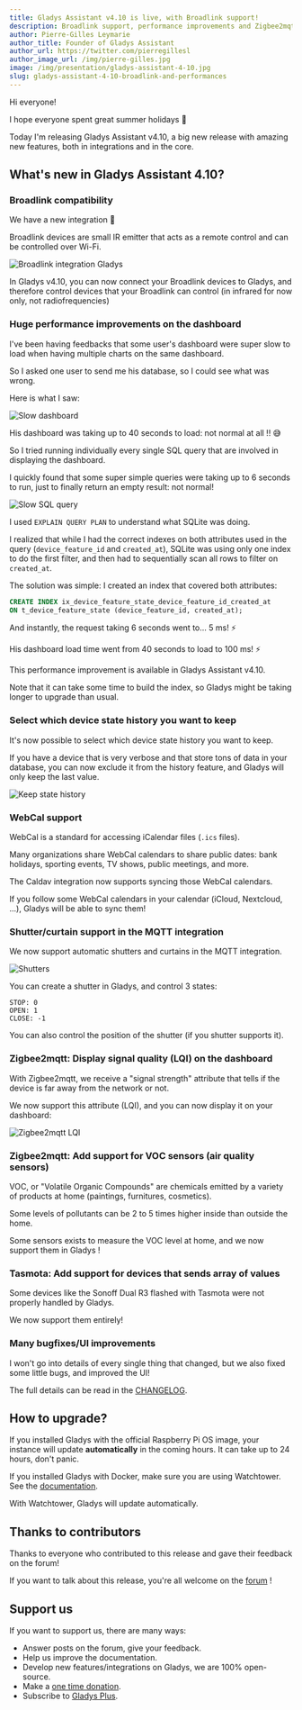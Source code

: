 ```yaml
---
title: Gladys Assistant v4.10 is live, with Broadlink support!
description: Broadlink support, performance improvements and Zigbee2mqtt new capabilities
author: Pierre-Gilles Leymarie
author_title: Founder of Gladys Assistant
author_url: https://twitter.com/pierregillesl
author_image_url: /img/pierre-gilles.jpg
image: /img/presentation/gladys-assistant-4-10.jpg
slug: gladys-assistant-4-10-broadlink-and-performances
---
```


Hi everyone!

I hope everyone spent great summer holidays 🙂

Today I'm releasing Gladys Assistant v4.10, a big new release with amazing new features, both in integrations and in the core.

<!--truncate-->

## What's new in Gladys Assistant 4.10?

### Broadlink compatibility

We have a new integration 🎉

Broadlink devices are small IR emitter that acts as a remote control and can be controlled over Wi-Fi.

![Broadlink integration Gladys](../static/img/articles/en/gladys-4-10/broadlink.jpg)

In Gladys v4.10, you can now connect your Broadlink devices to Gladys, and therefore control devices that your Broadlink can control (in infrared for now only, not radiofrequencies)

### Huge performance improvements on the dashboard

I've been having feedbacks that some user's dashboard were super slow to load when having multiple charts on the same dashboard.

So I asked one user to send me his database, so I could see what was wrong.

Here is what I saw:

![Slow dashboard](../static/img/articles/en/gladys-4-10/slow-dashboard.jpg)

His dashboard was taking up to 40 seconds to load: not normal at all !! 😅

So I tried running individually every single SQL query that are involved in displaying the dashboard.

I quickly found that some super simple queries were taking up to 6 seconds to run, just to finally return an empty result: not normal!

![Slow SQL query](../static/img/articles/en/gladys-4-10/slow-sql-query.jpg)

I used `EXPLAIN QUERY PLAN` to understand what SQLite was doing.

I realized that while I had the correct indexes on both attributes used in the query (`device_feature_id` and `created_at`), SQLite was using only one index to do the first filter, and then had to sequentially scan all rows to filter on `created_at`.

The solution was simple: I created an index that covered both attributes:

```sql
CREATE INDEX ix_device_feature_state_device_feature_id_created_at
ON t_device_feature_state (device_feature_id, created_at);
```

And instantly, the request taking 6 seconds went to... 5 ms! ⚡

His dashboard load time went from 40 seconds to load to 100 ms! ⚡

This performance improvement is available in Gladys Assistant v4.10.

Note that it can take some time to build the index, so Gladys might be taking longer to upgrade than usual.

### Select which device state history you want to keep

It's now possible to select which device state history you want to keep.

If you have a device that is very verbose and that store tons of data in your database, you can now exclude it from the history feature, and Gladys will only keep the last value.

![Keep state history](../static/img/articles/en/gladys-4-10/keep-state-history.jpg)

### WebCal support

WebCal is a standard for accessing iCalendar files (`.ics` files).

Many organizations share WebCal calendars to share public dates: bank holidays, sporting events, TV shows, public meetings, and more.

The Caldav integration now supports syncing those WebCal calendars.

If you follow some WebCal calendars in your calendar (iCloud, Nextcloud, ...), Gladys will be able to sync them!

### Shutter/curtain support in the MQTT integration

We now support automatic shutters and curtains in the MQTT integration.

![Shutters](../static/img/articles/en/gladys-4-10/shutters.jpg)

You can create a shutter in Gladys, and control 3 states:

```
STOP: 0
OPEN: 1
CLOSE: -1
```

You can also control the position of the shutter (if you shutter supports it).

### Zigbee2mqtt: Display signal quality (LQI) on the dashboard

With Zigbee2mqtt, we receive a "signal strength" attribute that tells if the device is far away from the network or not.

We now support this attribute (LQI), and you can now display it on your dashboard:

![Zigbee2mqtt LQI](../static/img/articles/en/gladys-4-10/z2m-lqi.jpg)

### Zigbee2mqtt: Add support for VOC sensors (air quality sensors)

VOC, or "Volatile Organic Compounds" are chemicals emitted by a variety of products at home (paintings, furnitures, cosmetics).

Some levels of pollutants can be 2 to 5 times higher inside than outside the home.

Some sensors exists to measure the VOC level at home, and we now support them in Gladys !

### Tasmota: Add support for devices that sends array of values

Some devices like the Sonoff Dual R3 flashed with Tasmota were not properly handled by Gladys.

We now support them entirely!

### Many bugfixes/UI improvements

I won't go into details of every single thing that changed, but we also fixed some little bugs, and improved the UI!

The full details can be read in the [CHANGELOG](https://github.com/GladysAssistant/Gladys/releases/tag/v4.10.0).

## How to upgrade?

If you installed Gladys with the official Raspberry Pi OS image, your instance will update **automatically** in the coming hours. It can take up to 24 hours, don't panic.

If you installed Gladys with Docker, make sure you are using Watchtower. See the [documentation](/docs/installation/docker#auto-upgrade-gladys-with-watchtower).

With Watchtower, Gladys will update automatically.

## Thanks to contributors

Thanks to everyone who contributed to this release and gave their feedback on the forum!

If you want to talk about this release, you're all welcome on the [forum](https://en-community.gladysassistant.com/) !

## Support us

If you want to support us, there are many ways:

- Answer posts on the forum, give your feedback.
- Help us improve the documentation.
- Develop new features/integrations on Gladys, we are 100% open-source.
- Make a [one time donation](https://www.buymeacoffee.com/gladysassistant).
- Subscribe to [Gladys Plus](/plus).
